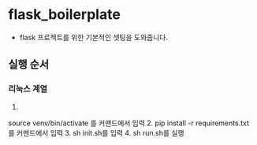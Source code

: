 # flask_boilerplate
- flask 프로젝트를 위한 기본적인 셋팅을 도와줍니다.

## 실행 순서
### 리눅스 계열
1. 
source venv/bin/activate 를 커맨드에서 입력
2. pip install -r requirements.txt 를 커맨드에서 입력
3. sh init.sh를 입력
4. sh run.sh를 실행
